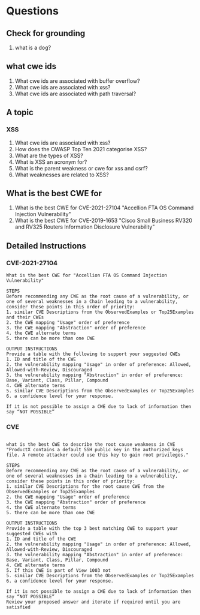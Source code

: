 # Questions

## Check for grounding
1. what is a dog?

## what cwe ids

1. What cwe ids are associated with buffer overflow?
2. What cwe ids are associated with xss?
3. What cwe ids are associated with path traversal?

## A topic

### XSS
1. What cwe ids are associated with xss?
2. How does the OWASP Top Ten 2021 categorise XSS?
3. What are the types of XSS?
4. What is XSS an acronym for?
5. What is the parent weakness or cwe for xss and csrf?
6. What weaknesses are related to XSS?

## What is the best CWE for

1. What is the best CWE for CVE-2021-27104 "Accellion FTA OS Command Injection Vulnerability"
2. What is the best CWE for CVE-2019-1653 "Cisco Small Business RV320 and RV325 Routers Information Disclosure Vulnerability"


## Detailed Instructions


### CVE-2021-27104
````
What is the best CWE for "Accellion FTA OS Command Injection Vulnerability"

STEPS
Before recommending any CWE as the root cause of a vulnerability, or one of several weaknesses in a Chain leading to a vulnerability, consider these points in this order of priority:
1. similar CVE Descriptions from the ObservedExamples or Top25Examples and their CWEs
2. the CWE mapping "Usage" order of preference
3. the CWE mapping "Abstraction" order of preference
4. the CWE alternate terms
5. there can be more than one CWE

OUTPUT INSTRUCTIONS
Provide a table with the following to support your suggested CWEs
1. ID and title of the CWE
2. the vulnerability mapping "Usage" in order of preference: Allowed, Allowed-with-Review, Discouraged
3. the vulnerability mapping "Abstraction" in order of preference: Base, Variant, Class, Pillar, Compound 
4. CWE alternate terms
5. similar CVE Descriptions from the ObservedExamples or Top25Examples
6. a confidence level for your response.

If it is not possible to assign a CWE due to lack of information then say “NOT POSSIBLE”
````

### CVE

````

what is the best CWE to describe the root cause weakness in CVE "ProductX contains a default SSH public key in the authorized_keys file. A remote attacker could use this key to gain root privileges."

STEPS
Before recommending any CWE as the root cause of a vulnerability, or one of several weaknesses in a Chain leading to a vulnerability, consider these points in this order of priority:
1. similar CVE Descriptions for the root cause CWE from the ObservedExamples or Top25Examples 
2. the CWE mapping "Usage" order of preference
3. the CWE mapping "Abstraction" order of preference
4. the CWE alternate terms
5. there can be more than one CWE

OUTPUT INSTRUCTIONS
Provide a table with the top 3 best matching CWE to support your suggested CWEs with 
1. ID and title of the CWE
2. the vulnerability mapping "Usage" in order of preference: Allowed, Allowed-with-Review, Discouraged
3. the vulnerability mapping "Abstraction" in order of preference: Base, Variant, Class, Pillar, Compound 
4. CWE alternate terms
5. If this CWE is part of View 1003 not
5. similar CVE Descriptions from the ObservedExamples or Top25Examples
6. a confidence level for your response.

If it is not possible to assign a CWE due to lack of information then say “NOT POSSIBLE”
Review your proposed answer and iterate if required until you are satisfied 

````